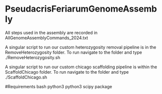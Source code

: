 # PseudacrisFeriarumGenomeAssembly

All steps used in the assembly are recorded in AllGenomeAssemblyCommands_2024.txt

A singular script to run our custom heterozygosity removal pipeline is in the RemoveHeterozygosity folder. To run navigate to the folder and type 
./RemoveHeterozygosity.sh

A singular script to run our custom chicago scaffolding pipeline is within the ScaffoldChicago folder. To run navigate to the folder and type
./ScaffoldChicago.sh

#Requirements
bash 
python3
python3 scipy package
